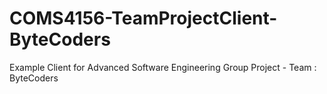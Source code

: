 # COMS4156-TeamProjectClient-ByteCoders
Example Client for Advanced Software Engineering Group Project - Team : ByteCoders
